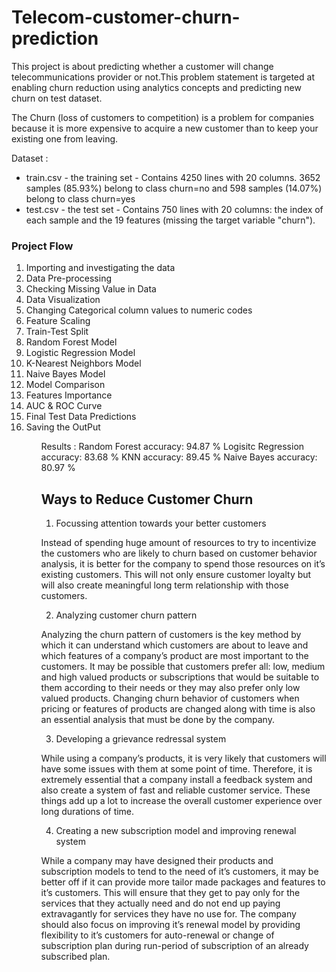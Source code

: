 # Telecom-customer-churn-prediction
This project is about predicting whether a customer will change telecommunications provider or not.This problem statement is targeted at enabling churn reduction using analytics concepts and predicting new churn on test dataset.

The Churn (loss of customers to competition) is a problem for companies because it is more expensive to acquire a new customer than to keep your existing one from leaving.

Dataset :
<ul>
  <li> train.csv - the training set - Contains 4250 lines with 20 columns. 3652 samples (85.93%) belong to class churn=no and 598 samples (14.07%) belong to class churn=yes </li>
  <li>test.csv - the test set - Contains 750 lines with 20 columns: the index of each sample and the 19 features (missing the target variable "churn"). </li>
</ul>

### Project Flow

<ol>
 <li>Importing and investigating the data</li>
 <li>Data Pre-processing</li>
 <li>Checking Missing Value in Data</li>
 <li>Data Visualization</li>
 <li>Changing Categorical column values to numeric codes</li>
 <li>Feature Scaling</li>
 <li>Train-Test Split</li>
 <li>Random Forest Model</li>
 <li>Logistic Regression Model</li>
 <li>K-Nearest Neighbors Model</li>
 <li>Naive Bayes Model</li>
 <li>Model Comparison</li>
 <li>Features Importance</li>
 <li>AUC & ROC Curve</li>
 <li>Final Test Data Predictions</li>
 <li>Saving the OutPut</li>

<ul>
Results : Random Forest accuracy: 94.87 %
          Logisitc Regression accuracy: 83.68 %
          KNN accuracy: 89.45 %
          Naive Bayes accuracy: 80.97 %

## Ways to Reduce Customer Churn

1. Focussing attention towards your better customers

Instead of spending huge amount of resources to try to incentivize the customers who are likely to churn based on customer behavior analysis, it is better for the company to spend those resources on it’s existing customers. This will not only ensure customer loyalty but will also create meaningful long term relationship with those customers.

2. Analyzing customer churn pattern

Analyzing the churn pattern of customers is the key method by which it can understand which customers are about to leave and which features of a company’s product are most important to the customers. It may be possible that customers prefer all: low, medium and high valued products or subscriptions that would be suitable to them according to their needs or they may also prefer only low valued products. Changing churn behavior of customers when pricing or features of products are changed along with time is also an essential analysis that must be done by the company.

3. Developing a grievance redressal system

While using a company’s products, it is very likely that customers will have some issues with them at some point of time. Therefore, it is extremely essential that a company install a feedback system and also create a system of fast and reliable customer service. These things add up a lot to increase the overall customer experience over long durations of time.

4. Creating a new subscription model and improving renewal system

While a company may have designed their products and subscription models
to tend to the need of it’s customers, it may be better off if it can provide more tailor made packages and features to it’s customers. This will ensure that they get to pay only for the services that they actually need and do not end up paying extravagantly for services they have no use for.
The company should also focus on improving it’s renewal model by providing flexibility to it’s customers for auto-renewal or change of subscription plan during run-period of subscription of an already subscribed plan.
